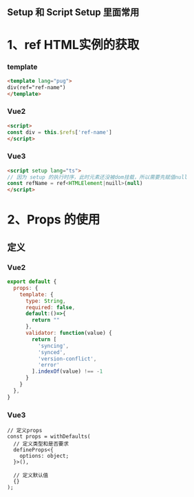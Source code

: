Setup 和 Script Setup 里面常用
---



# 1、ref HTML实例的获取

### template 

```html
<template lang="pug">
div(ref="ref-name")
</template>
```



### Vue2

```html
<script>
const div = this.$refs['ref-name']
</script>
```



### Vue3 

```html
<script setup lang="ts">
// 因为 setup 的执行时序，此时元素还没被dom挂载，所以需要先赋值null
const refName = ref<HTMLElement|nuill>(null)
</script>
```



# 2、Props 的使用



## 定义

### Vue2

```js
export default {
  props: {
    template: {
      type: String,
      required: false,
      default:()=>{
        return ""
      },
      validator: function(value) {
        return [
          'syncing',
          'synced',
          'version-conflict',
          'error'
        ].indexOf(value) !== -1
      }
    }
  },
}
```



### Vue3

```tsx
// 定义props
const props = withDefaults(
  // 定义类型和是否要求
  defineProps<{
    options: object;
  }>(),
  
  // 定义默认值
  {}
);
```

